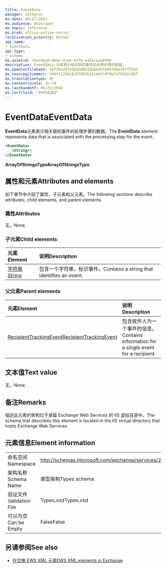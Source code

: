 ```yaml
---
title: EventData
manager: sethgros
ms.date: 09/17/2015
ms.audience: Developer
ms.topic: reference
ms.prod: office-online-server
localization_priority: Normal
api_name:
- EventData
api_type:
- schema
ms.assetid: 74acdbad-d6ee-47e6-82fb-e45ecaaa0500
description: EventData 元素表示相关联的事件的处理步骤的数据。
ms.openlocfilehash: 2bf38cd4fd956580b31b6e455b947066f07f5593
ms.sourcegitcommit: 34041125dc8c5f993b21cebfc4f8b72f0fd2cb6f
ms.translationtype: MT
ms.contentlocale: zh-CN
ms.lasthandoff: 06/25/2018
ms.locfileid: "19754163"
---
```

# <a name="eventdata"></a><span data-ttu-id="3694d-103">EventData</span><span class="sxs-lookup"><span data-stu-id="3694d-103">EventData</span></span>

<span data-ttu-id="3694d-104">**EventData**元素表示相关联的事件的处理步骤的数据。</span><span class="sxs-lookup"><span data-stu-id="3694d-104">The **EventData** element represents data that is associated with the processing step for the event.</span></span> 
  
```XML
<EventData>
   <String/>
</EventData>
```

 <span data-ttu-id="3694d-105">**ArrayOfStringsType**</span><span class="sxs-lookup"><span data-stu-id="3694d-105">**ArrayOfStringsType**</span></span>
## <a name="attributes-and-elements"></a><span data-ttu-id="3694d-106">属性和元素</span><span class="sxs-lookup"><span data-stu-id="3694d-106">Attributes and elements</span></span>

<span data-ttu-id="3694d-107">如下章节中介绍了属性、子元素和父元素。</span><span class="sxs-lookup"><span data-stu-id="3694d-107">The following sections describe attributes, child elements, and parent elements.</span></span>
  
### <a name="attributes"></a><span data-ttu-id="3694d-108">属性</span><span class="sxs-lookup"><span data-stu-id="3694d-108">Attributes</span></span>

<span data-ttu-id="3694d-109">无。</span><span class="sxs-lookup"><span data-stu-id="3694d-109">None.</span></span>
  
### <a name="child-elements"></a><span data-ttu-id="3694d-110">子元素</span><span class="sxs-lookup"><span data-stu-id="3694d-110">Child elements</span></span>

|<span data-ttu-id="3694d-111">**元素**</span><span class="sxs-lookup"><span data-stu-id="3694d-111">**Element**</span></span>|<span data-ttu-id="3694d-112">**说明**</span><span class="sxs-lookup"><span data-stu-id="3694d-112">**Description**</span></span>|
|:-----|:-----|
|[<span data-ttu-id="3694d-113">字符串</span><span class="sxs-lookup"><span data-stu-id="3694d-113">String</span></span>](string.md) <br/> |<span data-ttu-id="3694d-114">包含一个字符串，标识事件。</span><span class="sxs-lookup"><span data-stu-id="3694d-114">Contains a string that identifies an event.</span></span>  <br/> |
   
### <a name="parent-elements"></a><span data-ttu-id="3694d-115">父元素</span><span class="sxs-lookup"><span data-stu-id="3694d-115">Parent elements</span></span>

|<span data-ttu-id="3694d-116">**元素**</span><span class="sxs-lookup"><span data-stu-id="3694d-116">**Element**</span></span>|<span data-ttu-id="3694d-117">**说明**</span><span class="sxs-lookup"><span data-stu-id="3694d-117">**Description**</span></span>|
|:-----|:-----|
|[<span data-ttu-id="3694d-118">RecipientTrackingEvent</span><span class="sxs-lookup"><span data-stu-id="3694d-118">RecipientTrackingEvent</span></span>](recipienttrackingevent.md) <br/> |<span data-ttu-id="3694d-119">包含收件人为一个事件的信息。</span><span class="sxs-lookup"><span data-stu-id="3694d-119">Contains information for a single event for a recipient.</span></span>  <br/> |
   
## <a name="text-value"></a><span data-ttu-id="3694d-120">文本值</span><span class="sxs-lookup"><span data-stu-id="3694d-120">Text value</span></span>

<span data-ttu-id="3694d-121">无。</span><span class="sxs-lookup"><span data-stu-id="3694d-121">None.</span></span>
  
## <a name="remarks"></a><span data-ttu-id="3694d-122">备注</span><span class="sxs-lookup"><span data-stu-id="3694d-122">Remarks</span></span>

<span data-ttu-id="3694d-123">描述此元素的架构位于承载 Exchange Web Services 的 IIS 虚拟目录中。</span><span class="sxs-lookup"><span data-stu-id="3694d-123">The schema that describes this element is located in the IIS virtual directory that hosts Exchange Web Services.</span></span>
  
## <a name="element-information"></a><span data-ttu-id="3694d-124">元素信息</span><span class="sxs-lookup"><span data-stu-id="3694d-124">Element information</span></span>

|||
|:-----|:-----|
|<span data-ttu-id="3694d-125">命名空间</span><span class="sxs-lookup"><span data-stu-id="3694d-125">Namespace</span></span>  <br/> |http://schemas.microsoft.com/exchange/services/2006/types  <br/> |
|<span data-ttu-id="3694d-126">架构名称</span><span class="sxs-lookup"><span data-stu-id="3694d-126">Schema Name</span></span>  <br/> |<span data-ttu-id="3694d-127">类型架构</span><span class="sxs-lookup"><span data-stu-id="3694d-127">Types schema</span></span>  <br/> |
|<span data-ttu-id="3694d-128">验证文件</span><span class="sxs-lookup"><span data-stu-id="3694d-128">Validation File</span></span>  <br/> |<span data-ttu-id="3694d-129">Types.xsd</span><span class="sxs-lookup"><span data-stu-id="3694d-129">Types.xsd</span></span>  <br/> |
|<span data-ttu-id="3694d-130">可以为空</span><span class="sxs-lookup"><span data-stu-id="3694d-130">Can be Empty</span></span>  <br/> |<span data-ttu-id="3694d-131">False</span><span class="sxs-lookup"><span data-stu-id="3694d-131">False</span></span>  <br/> |
   
## <a name="see-also"></a><span data-ttu-id="3694d-132">另请参阅</span><span class="sxs-lookup"><span data-stu-id="3694d-132">See also</span></span>



- [<span data-ttu-id="3694d-133">在交换 EWS XML 元素</span><span class="sxs-lookup"><span data-stu-id="3694d-133">EWS XML elements in Exchange</span></span>](ews-xml-elements-in-exchange.md)

